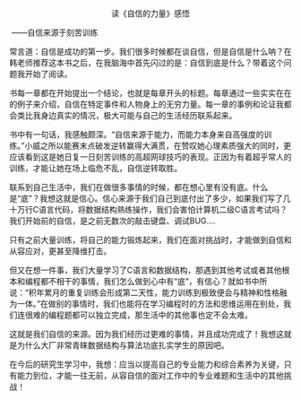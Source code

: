 <center>读《自信的力量》感悟</center>

​                                                                                                                                                                                            ——自信来源于刻苦训练

常言道：自信是成功的第一步。我们很多时候都在谈自信，但是自信是什么呐？在韩老师推荐这本书之后，在我脑海中首先闪过的是：自信到底是什么？带着这个问题我开始了阅读。

书每一章都在开始提出一个结论，也就是每章开头的标题。每章通过一些实实在在的例子来介绍，自信在特定事件和人物身上的无穷力量。每一章的事例和论证我都会类比我身边真实的情况，极大可能与自己的生活经历联系起来。

书中有一句话，我感触颇深。“自信来源于能力，而能力本身来自高强度的训练。”小威之所以能赛末点破发逆转赢得大满贯，在赞叹她心理素质强大的同时，更应该看到这是她日复一日刻苦训练的高超网球技巧的表现。正因为有着超乎常人的训练，才能让她在场上临危不乱，自信逆转取胜。

联系到自己生活中，我们在做很多事情的时候，都在想心里有没有底。什么是“底”？我想这就是信心。信心来源于我们自己到底付出了多少，如果我们写了几十万行C语言代码，将数据结构熟练操作，我们会害怕计算机二级C语言考试吗？我们开始前的自信，是之前无数次的敲击键盘、调试BUG....

只有之前大量训练，将自己的能力锻炼起来，我们在面对挑战时，才能做到自信和从容应对，更甚至降维打击。

但又在想一件事，我们大量学习了C语言和数据结构，那遇到其他考试或者其他根本和编程都不相干的事情，我们怎么做到心中有“底”，有信心？就如书中所说：“积年累月的重复训练会形成第二天性，能力训练到极致便会与精神和性格融为一体。”在做别的事情时，我们也能将在学习编程时的方法和思维运用在别处，我们连很难的编程题都可以独立完成，那生活中的其他事也定不会太难。

这就是我们自信的来源。因为我们经历过更难的事情，并且成功完成了！我想这就是为什么大厂非常青睐数据结构与算法功底扎实学生的原因吧。

在今后的研究生学习中，我想：应当以提高自己的专业能力和综合素养为关键，只有能力到位，才能一往无前，从容自信的面对工作中的专业难题和生活中的其他挑战！

 

 

 